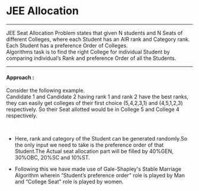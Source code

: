 # JEE Allocation
____
JEE Seat Allocation Problem states that given N students and N Seats of different Colleges, where each Student has an AIR rank and Category rank. Each Student has a preference Order of Colleges.</br>
Algorithms task is to find the right College for individual Student by comparing individual’s Rank and preference Order of all the Students.
____

#### Approach  :
Consider the following example. </br>
Candidate 1 and Candidate 2 having rank 1 and rank 2 have the best ranks, they can easily get colleges of their first choice (5,4,2,3,1) and (4,5,1,2,3) respectively.
So their Seat allotted would be in College 5 and College 4 respectively.

</br>

* Here, rank and category of the Student can be generated randomly.So the only input we need to take is the preference order of that Student.The Actual seat allocation part will be filled by 40%GEN, 30%OBC, 20%SC and 10%ST.

* Following this we have made use of Gale-Shapley's Stable Marriage Algorithm wherein “Student’s preference order” role is played by Man and “College Seat” role is played by women.
